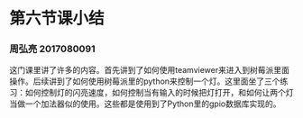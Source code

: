 # 第六节课小结

### 周弘亮 2017080091

这门课里讲了许多的内容。首先讲到了如何使用teamviewer来进入到树莓派里面操作。后续讲到了如何使用树莓派里的python来控制一个灯。这里面坐了三个练习：如何控制灯的闪亮速度，如何控制当有输入的时候把灯打开，和如何让两个灯当做一个加法器似的使用。这些都是使用到了Python里的gpio数据库实现的。
